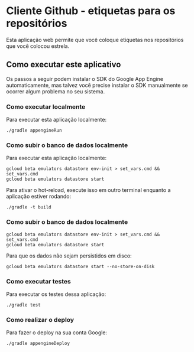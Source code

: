 # Cliente Github - etiquetas para os repositórios

Esta aplicação web permite que você coloque etiquetas nos repositórios que você colocou estrela.

## Como executar este aplicativo

Os passos a seguir podem instalar o SDK do Google App Engine automaticamente, mas talvez você precise instalar o SDK manualmente se ocorrer algum problema no seu sistema.

### Como executar localmente

Para executar esta aplicação localmente:

```
./gradle appengineRun
```

### Como subir o banco de dados localmente

Para executar esta aplicação localmente:

```
gcloud beta emulators datastore env-init > set_vars.cmd && set_vars.cmd
gcloud beta emulators datastore start
```

Para ativar o hot-reload, execute isso em outro terminal enquanto a aplicação estiver rodando:

```
./gradle -t build
```

### Como subir o banco de dados localmente

```
gcloud beta emulators datastore env-init > set_vars.cmd && set_vars.cmd
gcloud beta emulators datastore start
```

Para que os dados não sejam persistidos em disco:

```
gcloud beta emulators datastore start --no-store-on-disk
```

### Como executar testes

Para executar os testes dessa aplicação:

```
./gradle test
```

### Como realizar o deploy

Para fazer o deploy na sua conta Google:

```
./gradle appengineDeploy
```

